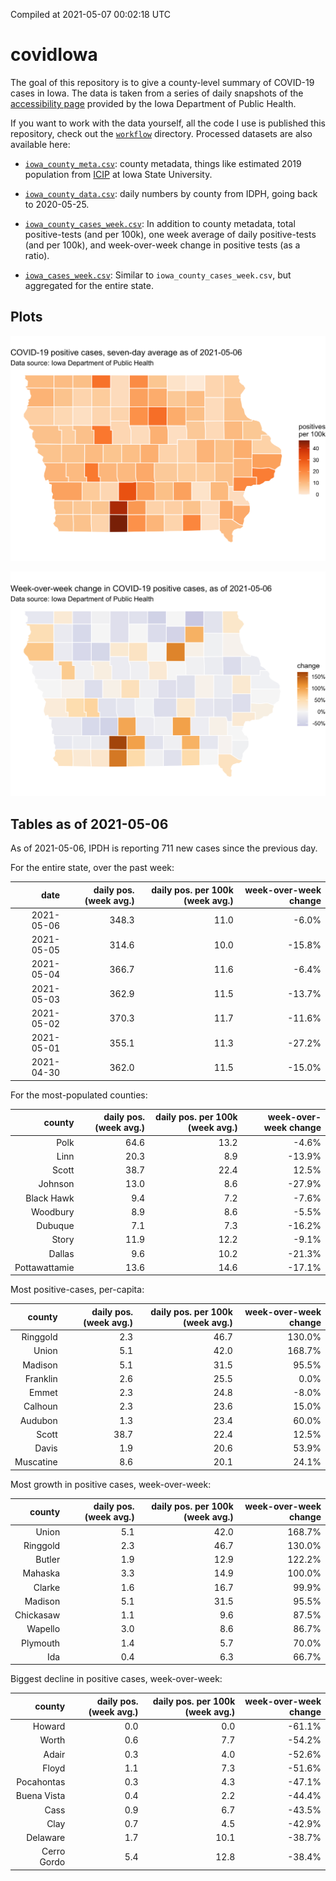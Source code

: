 Compiled at 2021-05-07 00:02:18 UTC

<!-- README.md is generated from README.Rmd. Please edit that file -->

# covidIowa

<!-- badges: start -->

<!-- badges: end -->

The goal of this repository is to give a county-level summary of
COVID-19 cases in Iowa. The data is taken from a series of daily
snapshots of the [accessibility
page](https://coronavirus.iowa.gov/pages/access) provided by the Iowa
Department of Public Health.

If you want to work with the data yourself, all the code I use is
published this repository, check out the [`workflow`](workflow)
directory. Processed datasets are also available here:

  - [`iowa_county_meta.csv`](https://raw.githubusercontent.com/ijlyttle/covidIowa/master/workflow/data/99-publish/iowa_county_meta.csv):
    county metadata, things like estimated 2019 population from
    [ICIP](https://www.icip.iastate.edu/tables/population/counties-estimates)
    at Iowa State University.

  - [`iowa_county_data.csv`](https://raw.githubusercontent.com/ijlyttle/covidIowa/master/workflow/data/99-publish/iowa_county_data.csv):
    daily numbers by county from IDPH, going back to 2020-05-25.

  - [`iowa_county_cases_week.csv`](https://raw.githubusercontent.com/ijlyttle/covidIowa/master/workflow/data/99-publish/iowa_county_data.csv):
    In addition to county metadata, total positive-tests (and per 100k),
    one week average of daily positive-tests (and per 100k), and
    week-over-week change in positive tests (as a ratio).

  - [`iowa_cases_week.csv`](https://raw.githubusercontent.com/ijlyttle/covidIowa/master/workflow/data/99-publish/iowa_cases_week.csv):
    Similar to `iowa_county_cases_week.csv`, but aggregated for the
    entire state.

## Plots

![](workflow/data/99-publish/iowa_cases.png)

![](workflow/data/99-publish/iowa_change.png)

## Tables as of 2021-05-06

As of 2021-05-06, IPDH is reporting 711 new cases since the previous
day.

For the entire state, over the past week:

|       date | daily pos. (week avg.) | daily pos. per 100k (week avg.) | week-over-week change |
| ---------: | ---------------------: | ------------------------------: | --------------------: |
| 2021-05-06 |                  348.3 |                            11.0 |                \-6.0% |
| 2021-05-05 |                  314.6 |                            10.0 |               \-15.8% |
| 2021-05-04 |                  366.7 |                            11.6 |                \-6.4% |
| 2021-05-03 |                  362.9 |                            11.5 |               \-13.7% |
| 2021-05-02 |                  370.3 |                            11.7 |               \-11.6% |
| 2021-05-01 |                  355.1 |                            11.3 |               \-27.2% |
| 2021-04-30 |                  362.0 |                            11.5 |               \-15.0% |

For the most-populated counties:

|        county | daily pos. (week avg.) | daily pos. per 100k (week avg.) | week-over-week change |
| ------------: | ---------------------: | ------------------------------: | --------------------: |
|          Polk |                   64.6 |                            13.2 |                \-4.6% |
|          Linn |                   20.3 |                             8.9 |               \-13.9% |
|         Scott |                   38.7 |                            22.4 |                 12.5% |
|       Johnson |                   13.0 |                             8.6 |               \-27.9% |
|    Black Hawk |                    9.4 |                             7.2 |                \-7.6% |
|      Woodbury |                    8.9 |                             8.6 |                \-5.5% |
|       Dubuque |                    7.1 |                             7.3 |               \-16.2% |
|         Story |                   11.9 |                            12.2 |                \-9.1% |
|        Dallas |                    9.6 |                            10.2 |               \-21.3% |
| Pottawattamie |                   13.6 |                            14.6 |               \-17.1% |

Most positive-cases, per-capita:

|    county | daily pos. (week avg.) | daily pos. per 100k (week avg.) | week-over-week change |
| --------: | ---------------------: | ------------------------------: | --------------------: |
|  Ringgold |                    2.3 |                            46.7 |                130.0% |
|     Union |                    5.1 |                            42.0 |                168.7% |
|   Madison |                    5.1 |                            31.5 |                 95.5% |
|  Franklin |                    2.6 |                            25.5 |                  0.0% |
|     Emmet |                    2.3 |                            24.8 |                \-8.0% |
|   Calhoun |                    2.3 |                            23.6 |                 15.0% |
|   Audubon |                    1.3 |                            23.4 |                 60.0% |
|     Scott |                   38.7 |                            22.4 |                 12.5% |
|     Davis |                    1.9 |                            20.6 |                 53.9% |
| Muscatine |                    8.6 |                            20.1 |                 24.1% |

Most growth in positive cases, week-over-week:

|    county | daily pos. (week avg.) | daily pos. per 100k (week avg.) | week-over-week change |
| --------: | ---------------------: | ------------------------------: | --------------------: |
|     Union |                    5.1 |                            42.0 |                168.7% |
|  Ringgold |                    2.3 |                            46.7 |                130.0% |
|    Butler |                    1.9 |                            12.9 |                122.2% |
|   Mahaska |                    3.3 |                            14.9 |                100.0% |
|    Clarke |                    1.6 |                            16.7 |                 99.9% |
|   Madison |                    5.1 |                            31.5 |                 95.5% |
| Chickasaw |                    1.1 |                             9.6 |                 87.5% |
|   Wapello |                    3.0 |                             8.6 |                 86.7% |
|  Plymouth |                    1.4 |                             5.7 |                 70.0% |
|       Ida |                    0.4 |                             6.3 |                 66.7% |

Biggest decline in positive cases, week-over-week:

|      county | daily pos. (week avg.) | daily pos. per 100k (week avg.) | week-over-week change |
| ----------: | ---------------------: | ------------------------------: | --------------------: |
|      Howard |                    0.0 |                             0.0 |               \-61.1% |
|       Worth |                    0.6 |                             7.7 |               \-54.2% |
|       Adair |                    0.3 |                             4.0 |               \-52.6% |
|       Floyd |                    1.1 |                             7.3 |               \-51.6% |
|  Pocahontas |                    0.3 |                             4.3 |               \-47.1% |
| Buena Vista |                    0.4 |                             2.2 |               \-44.4% |
|        Cass |                    0.9 |                             6.7 |               \-43.5% |
|        Clay |                    0.7 |                             4.5 |               \-42.9% |
|    Delaware |                    1.7 |                            10.1 |               \-38.7% |
| Cerro Gordo |                    5.4 |                            12.8 |               \-38.4% |
